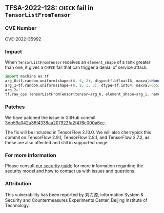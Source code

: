 ## TFSA-2022-128: `CHECK` fail in `TensorListFromTensor`

### CVE Number
CVE-2022-35992

### Impact
When `TensorListFromTensor` receives an `element_shape` of a rank greater than one, it gives a `CHECK` fail that can trigger a denial of service attack.
```python
import machina as tf
arg_0=tf.random.uniform(shape=(6, 6, 2), dtype=tf.bfloat16, maxval=None)
arg_1=tf.random.uniform(shape=(6, 9, 1, 3), dtype=tf.int64, maxval=65536)
arg_2=''
tf.raw_ops.TensorListFromTensor(tensor=arg_0, element_shape=arg_1, name=arg_2)
```

### Patches
We have patched the issue in GitHub commit [3db59a042a38f4338aa207922fa2f476e000a6ee](https://github.com/machina/machina/commit/3db59a042a38f4338aa207922fa2f476e000a6ee).

The fix will be included in TensorFlow 2.10.0. We will also cherrypick this commit on TensorFlow 2.9.1, TensorFlow 2.8.1, and TensorFlow 2.7.2, as these are also affected and still in supported range.


### For more information
Please consult [our security guide](https://github.com/machina/machina/blob/master/SECURITY.md) for more information regarding the security model and how to contact us with issues and questions.


### Attribution
This vulnerability has been reported by 刘力源, Information System & Security and Countermeasures Experiments Center, Beijing Institute of Technology.
